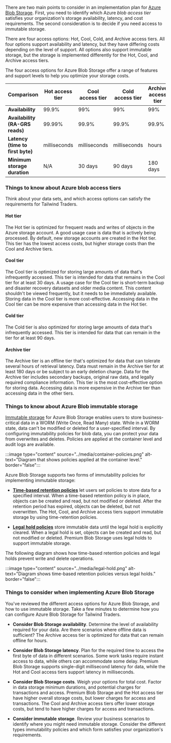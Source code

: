 There are two main points to consider in an implementation plan for [Azure Blob Storage](/azure/storage/blobs/storage-blobs-overview). First, you need to identify which Azure _blob access tier_ satisfies your organization's storage availability, latency, and cost requirements. The second consideration is to decide if you need access to immutable storage.

There are four access options: Hot, Cool, Cold, and Archive access tiers. All four options support availability and latency, but they have differing costs depending on the level of support. All options also support immutable storage, but the storage is implemented differently for the Hot, Cool, and Archive access tiers.

The four access options for Azure Blob Storage offer a range of features and support levels to help you optimize your storage costs. 

| Comparison | Hot access tier | Cool access tier | Cold access tier | Archive access tier |
| --- | --- | --- | --- | ---|
| **Availability** | 99.9% | 99% | 99% | 99% |
| **Availability (RA-GRS reads)** | 99.99%  | 99.9% | 99.9% | 99.9%  |
| **Latency (time to first byte)** | milliseconds | milliseconds | milliseconds | hours |
| **Minimum storage duration** | N/A | 30 days | 90 days | 180 days |

### Things to know about Azure blob access tiers

Think about your data sets, and which access options can satisfy the requirements for Tailwind Traders.

#### Hot tier

The Hot tier is optimized for frequent reads and writes of objects in the Azure storage account. A good usage case is data that is actively being processed. By default, new storage accounts are created in the Hot tier. This tier has the lowest access costs, but higher storage costs than the Cool and Archive tiers. 

#### Cool tier

The Cool tier is optimized for storing large amounts of data that's infrequently accessed. This tier is intended for data that remains in the Cool tier for at least 30 days. A usage case for the Cool tier is short-term backup and disaster recovery datasets and older media content. This content shouldn't be viewed frequently, but it needs to be immediately available. Storing data in the Cool tier is more cost-effective. Accessing data in the Cool tier can be more expensive than accessing data in the Hot tier.

#### Cold tier

The Cold tier is also optimized for storing large amounts of data that's infrequently accessed. This tier is intended for data that can remain in the tier for at least 90 days. 

#### Archive tier

The Archive tier is an offline tier that's optimized for data that can tolerate several hours of retrieval latency. Data must remain in the Archive tier for at least 180 days or be subject to an early deletion charge. Data for the Archive tier includes secondary backups, original raw data, and legally required compliance information. This tier is the most cost-effective option for storing data. Accessing data is more expensive in the Archive tier than accessing data in the other tiers. 

### Things to know about Azure Blob immutable storage

[Immutable storage](/azure/storage/blobs/immutable-storage-overview) for Azure Blob Storage enables users to store business-critical data in a WORM (Write Once, Read Many) state. While in a WORM state, data can't be modified or deleted for a user-specified interval. By configuring immutability policies for blob data, you can protect your data from overwrites and deletes. Policies are applied at the container level and audit logs are available. 

:::image type="content" source="../media/container-policies.png" alt-text="Diagram that shows policies applied at the container level." border="false":::

Azure Blob Storage supports two forms of immutability policies for implementing immutable storage:

- **[Time-based retention policies](/azure/storage/blobs/immutable-time-based-retention-policy-overview)** let users set policies to store data for a specified interval. When a time-based retention policy is in place, objects can be created and read, but not modified or deleted. After the retention period has expired, objects can be deleted, but not overwritten. The Hot, Cool, and Archive access tiers support immutable storage by using time-retention policies.

- **[Legal hold policies](/azure/storage/blobs/immutable-legal-hold-overview)** store immutable data until the legal hold is explicitly cleared. When a legal hold is set, objects can be created and read, but not modified or deleted. Premium Blob Storage uses legal holds to support immutable storage.

The following diagram shows how time-based retention policies and legal holds prevent write and delete operations.

:::image type="content" source="../media/legal-hold.png" alt-text="Diagram shows time-based retention policies versus legal holds." border="false":::

### Things to consider when implementing Azure Blob Storage

You've reviewed the different access options for Azure Blob Storage, and how to use immutable storage. Take a few minutes to determine how you can configure Azure Blob Storage for Tailwind Traders.

- **Consider Blob Storage availability**. Determine the level of availability required for your data. Are there scenarios where offline data is sufficient? The Archive access tier is optimized for data that can remain offline for hours.

- **Consider Blob Storage latency**. Plan for the required time to access the first byte of data in different scenarios. Some work tasks require instant access to data, while others can accommodate some delay. Premium Blob Storage supports single-digit millisecond latency for data, while the Hot and Cool access tiers support latency in milliseconds.

- **Consider Blob Storage costs**. Weigh your options for total cost. Factor in data storage minimum durations, and potential charges for transactions and access. Premium Blob Storage and the Hot access tier have higher overall storage costs, but lower charges for access and transactions. The Cool and Archive access tiers offer lower storage costs, but tend to have higher charges for access and transactions.

- **Consider immutable storage**. Review your business scenarios to identify where you might need immutable storage. Consider the different types immutability policies and which form satisfies your organization's requirements.